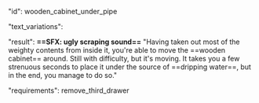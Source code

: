 "id": wooden_cabinet_under_pipe

"text_variations":

"result":
**==SFX: ugly scraping sound==**
"Having taken out most of the weighty contents from inside it, you're able to move the ==wooden cabinet== around. Still with difficulty, but it's moving. It takes you a few strenuous seconds to place it under the source of ==dripping water==, but in the end, you manage to do so." 

"requirements": remove_third_drawer